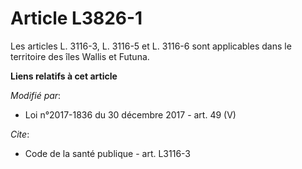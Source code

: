 # Article L3826-1

Les articles L. 3116-3, L. 3116-5 et L. 3116-6 sont applicables dans le territoire des îles Wallis et Futuna.

**Liens relatifs à cet article**

_Modifié par_:

  - Loi n°2017-1836 du 30 décembre 2017 - art. 49 (V)

_Cite_:

  - Code de la santé publique - art. L3116-3
